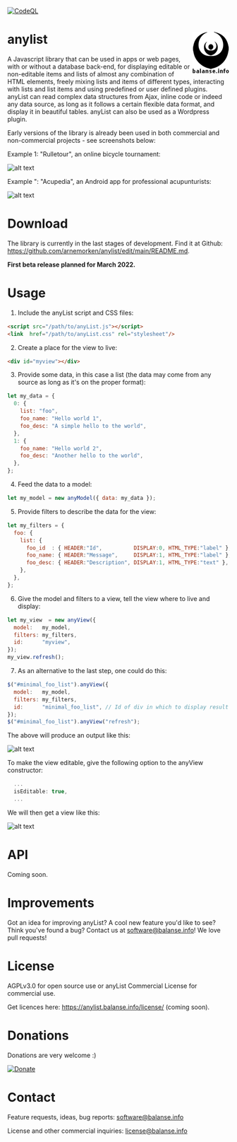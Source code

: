 [![CodeQL](https://github.com/arnemorken/anylist/actions/workflows/codeql-analysis.yml/badge.svg)](https://github.com/arnemorken/anylist/actions/workflows/codeql-analysis.yml)

# anylist <img src="balanselogo_85x95.png" align="right">

A Javascript library that can be used in apps or web pages, with or without a database back-end, for displaying editable or non-editable items and lists of almost any combination of HTML elements, freely mixing lists and items of different types, interacting with lists and list items and using predefined or user defined plugins. anyList can read complex data structures from Ajax, inline code or indeed any data source, as long as it follows a certain flexible data format, and display it in beautiful tables. anyList can also be used as a Wordpress plugin. 

Early versions of the library is already been used in both commercial and non-commercial projects - see screenshots below:

Example 1: "Rulletour", an online bicycle tournament:

![alt text](https://raw.githubusercontent.com/arnemorken/anylist/main/examples/sample_ss_rt.png)

Example ": "Acupedia", an Android app for professional acupunturists:

![alt text](https://raw.githubusercontent.com/arnemorken/anylist/main/examples/sample_ss_acupedia.png)

# Download

The library is currently in the last stages of development. Find it at Github: https://github.com/arnemorken/anylist/edit/main/README.md.

**First beta release planned for March 2022.**

# Usage

1. Include the anyList script and CSS files:

```html
<script src="/path/to/anyList.js"></script>
<link  href="/path/to/anyList.css" rel="stylesheet"/>
```

2. Create a place for the view to live:
```html
<div id="myview"></div>
```

3. Provide some data, in this case a list (the data may come from any source as long as it's on the proper format):
```js
let my_data = {
  0: {
    list: "foo",
    foo_name: "Hello world 1",
    foo_desc: "A simple hello to the world",
  },
  1: {
    foo_name: "Hello world 2",
    foo_desc: "Another hello to the world",
  },
};
```

4. Feed the data  to a model:
```js
let my_model = new anyModel({ data: my_data });
```

5. Provide filters to describe the data for the view:
```js
let my_filters = {
  foo: {
    list: {
      foo_id  : { HEADER:"Id",          DISPLAY:0, HTML_TYPE:"label" },
      foo_name: { HEADER:"Message",     DISPLAY:1, HTML_TYPE:"label" },
      foo_desc: { HEADER:"Description", DISPLAY:1, HTML_TYPE:"text" },
    },
  },
};
```

6. Give the model and filters to a view, tell the view where to live and display:
```js
let my_view  = new anyView({
  model:   my_model,
  filters: my_filters,
  id:      "myview",
});
my_view.refresh();
```

7. As an alternative  to the last step, one could do this:
```js
$("#minimal_foo_list").anyView({
  model:   my_model,
  filters: my_filters,
  id:      "minimal_foo_list", // Id of div in which to display result
});
$("#minimal_foo_list").anyView("refresh");
```

The above will produce an output like this:

![alt text](https://raw.githubusercontent.com/arnemorken/anylist/main/examples/hello_world/hello_list_uneditable.png)

To make the view editable, give the following option to the anyView constructor:
```js
  ...
  isEditable: true,
  ...
```

We will then get a view like this:

![alt text](https://raw.githubusercontent.com/arnemorken/anylist/main/examples/hello_world/hello_list_editable.png)

# API

Coming soon.

# Improvements

Got an idea for improving anyList? A cool new feature you'd like to see? Think you've found a bug? Contact us at software@balanse.info!
We love pull requests! 

# License

AGPLv3.0 for open source use or anyList Commercial License for commercial use.

Get licences here: https://anylist.balanse.info/license/ (coming soon).

# Donations

Donations are very welcome :)

[![Donate](https://www.paypalobjects.com/en_US/GB/i/btn/btn_donateCC_LG.gif)](https://www.paypal.com/donate/?hosted_button_id=EZGCG4XQER5KQ)

# Contact

Feature requests, ideas, bug reports: software@balanse.info

License and other commercial inquiries: license@balanse.info
